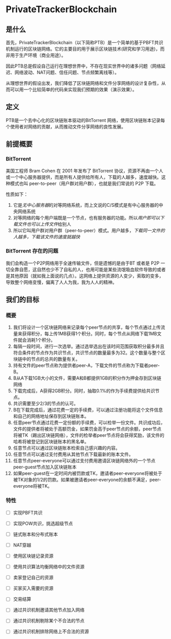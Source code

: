 # PrivateTrackerBlockchain


## 是什么

首先，PrivateTrackerBlockchain（以下简称PTB）是一个简单的基于PBFT共识机制运行的区块链网络。它的主要目的用于展示区块链技术(研究和学习用途)，而非用于生产环境（商业用途）。

因此PTB总是假设自己运行在理想世界中，不存在现实世界中的诸多问题（网络延迟、网络波动、NAT问题、信任问题、节点频繁离线等）。

从理想世界的假设出发，我们降低了区块链网络和文件分享网络的设计复杂性，从而可以用一个比较简单的代码来实现我们预期的效果（演示效果）。

## 定义

PTB是一个去中心化的区块链账本驱动的BitTorrent 网络，使用区块链账本记录每个使用者对网络的贡献，从而推动文件分享网络的良性发展。


## 前提概要

### BitTorrent 

美国工程师 Bram Cohen 在 2001 年发布了 BitTorrent 协议，资源不再由一个人或一个中心服务器提供，而是所有人提供给所有人，下载的人越多，速度越快。这种模式也叫 peer-to-peer（用户群对用户群），也就是我们常说的 P2P 下载。

性质如下：

1.  它是*无中心服务器*的对等网络系统，而上文说的C/S模式是有中心服务器的中央网络系统
2.  对等网络的每个用户端既是一个节点，也有服务器的功能。所以*用户即可以下载文件也可以上传文件*给别人
3.  所以它叫用户群对用户群（peer-to-peer）模式。用户越多，*下载同一文件的人越多，下载该文件的速度就越快*

### BitTorrent 存在的问题

我们会构造一个P2P网络用于全速传输文件，但是遗憾的是由于BT 或者是 P2P 一切全靠自愿，这自然也少不了自私的人，也用可能是某些流氓吸血软件导致的或者是其他原因（就如我上面说的几点）。这网络上提供资源的人变少，索取的变多，导致整个网络变慢，偏离了人人为我，我为人人的精神。

## 我们的目标

### 概要

1.  我们将设计一个区块链网络来记录每个peer节点的共享，每个节点通过上传流量来获得积分，每上传1MB获得1个积分。同时，每个节点从网络下载1MB文件就会消耗1个积分。
2.  每隔一段时间，进行一次选举。通过选举选出在该时间范围获取积分最多并且符合条件的节点作为共识节点，共识节点的数量最多为32。这个数量与整个区块链中的节点的总共的数量有关。
3.  持有文件的peer节点称为提供者peer-A，下载文件的节点称为下载者peer-B。
4.  B从A下载1GB大小的文件，需要A和B都提供1GB的积分作为押金存到区块链网络
5.  下载完成后，A获得2GB积分。同时，抽取0.1%的作为手续费提供给共识节点。
6.  共识需要至少2/3的节点的认可。
7.  B在下载完成后，通过花费一定的手续费，可以通过注册功能将这个文件信息和自己的网络地址保存到区块链账本。
8.  任意peer节点通过花费一定份额的手续费，可以检举一份文件。共识成功后，文件的提供者将被处于高额罚金，如果罚金高于peer节点的余额，peer节点将被TK（踢出区块链网络），文件的检举者peer节点将会获得奖励，该文件的哈希将被登记到区块链账本的黑名单。
9.  任意节点可以通过区块链账本检索自己感兴趣的内容。
10.  任意节点可以通过支付费用从其他节点下载最新的账本文件。
11.  任意节点peer-everyone可以通过支付费用邀请区块链网络外的一个节点peer-guest节点加入区块链账本
12.  如果peer-guest在一定时间内被罚款或TK，邀请者peer-everyone将被处于被TK对象的1/2的罚款。如果被邀请者peer-everyone的余额不满足，peer-everyone将被TK。

### 特性

- [ ] 实现PBFT共识
- [ ] 实现POW共识，挑选超级节点
- [ ] 链式账本和分布式账本
- [ ] NAT穿越
- [ ] 使用区块链记录资源
- [ ] 使用共识算法均衡网络中的文件资源
- [ ] 卖家登记自己的资源
- [ ] 买家买入需要的资源
- [ ] 交易结算
- [ ] 通过共识机制邀请其他节点加入网络
- [ ] 通过共识机制剔除某个不合法的节点
- [ ] 通过共识机制排除网络上不合法的资源

